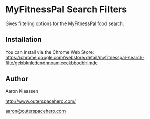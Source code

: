 # MyFitnessPal Search Filters

Gives filtering options for the MyFitnessPal food search.

## Installation

You can install via the Chrome Web Store: https://chrome.google.com/webstore/detail/myfitnesspal-search-filte/gebbknledcndnnoamiccckbbodbhimde

## Author

Aaron Klaassen

http://www.outerspacehero.com/

aaron@outerspacehero.com